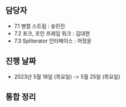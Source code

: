 ## 담당자

- 7.1 병렬 스트림 : 송민진
- 7.2 포크, 조인 프레임 워크 : 김대현
- 7.3 Spliterator 인터페이스 : 어정윤
## 진행 날짜
- 2023년 5월 18일 (목요일) -> 5월 25일 (목요일)

## 통합 정리